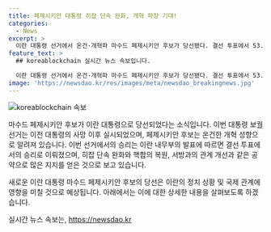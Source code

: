 ```yaml
---
title: 페제시키안 대통령 히잡 단속 완화, 개혁 파장 기대!
categories:
  - News
excerpt: >
  이란 대통령 선거에서 온건·개혁파 마수드 페제시키안 후보가 당선됐다. 결선 투표에서 53.3%의 득표율을 기록했으며, 과반을 넘기지 못해 결선 투표가 진행됐다. 페제시키안 후보는 핵합의 복원과 서방과의 관계 개선을 공약으로 내걸었으며, 청년과 여성 층의 지지를 받았다. 그는 모든 이에게 우정의 손길을 뻗겠다라며 당선 소감을 밝혔다. 2005년 이후 19년 만에 이란이 결선으로 대통령 당선인을 선출한 것이다.
feature_text: >
  ## koreablockchain 실시간 뉴스 속보입니다.

  이란 대통령 선거에서 온건·개혁파 마수드 페제시키안 후보가 당선됐다. 결선 투표에서 53.3%의 득표율을 기록했으며, 과반을 넘기지 못해 결선 투표가 진행됐다. 페제시키안 후보는 핵합의 복원과 서방과의 관계 개선을 공약으로 내걸었으며, 청년과 여성 층의 지지를 받았다. 그는 모든 이에게 우정의 손길을 뻗겠다라며 당선 소감을 밝혔다. 2005년 이후 19년 만에 이란이 결선으로 대통령 당선인을 선출한 것이다.
image: 'https://newsdao.kr/res/images/meta/newsdao_breakingnews.jpg'
---
```


<p><img src="https://newsdao.kr/res/images/meta/newsdao_breakingnews.jpg" alt="koreablockchain 속보" /></p>

<p>마수드 페제시키안 후보가 이란 대통령으로 당선되었다는 소식입니다. 이번 대통령 보궐 선거는 이전 대통령의 사망 이후 실시되었으며, 페제시키안 후보는 온건한 개혁 성향으로 알려져 있습니다. 이번 선거에서의 승리는 이란 내무부의 발표에 따르면 결선 투표에서의 승리로 이뤄졌으며, 히잡 단속 완화와 핵합의 복원, 서방과의 관계 개선과 같은 공약으로 많은 지지를 얻은 것으로 보고 있습니다.</p>

<p>새로운 이란 대통령 마수드 페제시키안 후보의 당선은 이란의 정치 상황 및 국제 관계에 영향을 미칠 것으로 예상됩니다. 아래에서는 이에 대한 상세한 내용을 살펴보도록 하겠습니다.</p>
실시간 뉴스 속보는, <a href="https://newsdao.kr" rel="dofollow">https://newsdao.kr</a>


